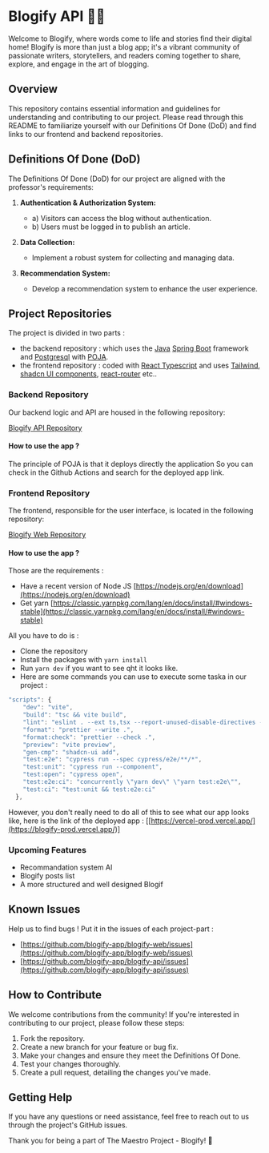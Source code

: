 # Blogify API 📑✨
Welcome to Blogify, where words come to life and stories find their digital home! Blogify is more than just a blog app; it's a vibrant community of passionate writers, storytellers, and readers coming together to share, explore, and engage in the art of blogging.

## Overview

This repository contains essential information and guidelines for understanding and contributing to our project. Please read through this README to familiarize yourself with our Definitions Of Done (DoD) and find links to our frontend and backend repositories.

## Definitions Of Done (DoD)

The Definitions Of Done (DoD) for our project are aligned with the professor's requirements:

1. **Authentication & Authorization System:**
   - a) Visitors can access the blog without authentication.
   - b) Users must be logged in to publish an article.

2. **Data Collection:**
   - Implement a robust system for collecting and managing data.

3. **Recommendation System:**
   - Develop a recommendation system to enhance the user experience.

## Project Repositories
The project is divided in two parts :
- the backend repository : which uses the [Java](https://phoenixnap.com/kb/install-java-windows) [Spring Boot](https://spring.io/projects/spring-boot/) framework and [Postgresql](https://www.postgresql.org/) with [POJA](https://github.com/hei-school/poja-cli).
- the frontend repository : coded with [React Typescript](https://www.typescriptlang.org/docs/handbook/react.html) and uses [Tailwind](https://tailwindui.com/), [shadcn UI components](https://ui.shadcn.com/), [react-router](https://reactrouter.com/en/main) etc..

### Backend Repository

Our backend logic and API are housed in the following repository:

[Blogify API Repository](https://github.com/blogify-app/blogify-api)
#### How to use the app ?
The principle of POJA is that it deploys directly the application So you can check in the Github Actions and search for the deployed app link.

### Frontend Repository

The frontend, responsible for the user interface, is located in the following repository:

[Blogify Web Repository](https://github.com/blogify-app/blogify-web)
#### How to use the app ?
Those are the requirements : 
- Have a recent version of Node JS [https://nodejs.org/en/download](https://nodejs.org/en/download)
- Get yarn [https://classic.yarnpkg.com/lang/en/docs/install/#windows-stable](https://classic.yarnpkg.com/lang/en/docs/install/#windows-stable)

All you have to do is :
- Clone the repository
- Install the packages with `yarn install`
- Run `yarn dev` if you want to see qht it looks like.
- Here are some commands you can use to execute some taska in our project :
```javascript
"scripts": {
    "dev": "vite",
    "build": "tsc && vite build",
    "lint": "eslint . --ext ts,tsx --report-unused-disable-directives --max-warnings 0",
    "format": "prettier --write .",
    "format:check": "prettier --check .",
    "preview": "vite preview",
    "gen-cmp": "shadcn-ui add",
    "test:e2e": "cypress run --spec cypress/e2e/**/*",
    "test:unit": "cypress run --component",
    "test:open": "cypress open",
    "test:e2e:ci": "concurrently \"yarn dev\" \"yarn test:e2e\"",
    "test:ci": "test:unit && test:e2e:ci"
  },
```

However, you don't really need to do all of this to see what our app looks like, here is the link of the deployed app : 
[[https://vercel-prod.vercel.app/](https://blogify-prod.vercel.app/)]

### Upcoming Features
- Recommandation system AI
- Blogify posts list
- A more structured and well designed Blogif
   
## Known Issues

Help us to find bugs !
Put it in the issues of each project-part :
- [https://github.com/blogify-app/blogify-web/issues](https://github.com/blogify-app/blogify-web/issues)
- [https://github.com/blogify-app/blogify-api/issues](https://github.com/blogify-app/blogify-api/issues)

## How to Contribute

We welcome contributions from the community! If you're interested in contributing to our project, please follow these steps:

1. Fork the repository.
2. Create a new branch for your feature or bug fix.
3. Make your changes and ensure they meet the Definitions Of Done.
4. Test your changes thoroughly.
5. Create a pull request, detailing the changes you've made.

## Getting Help

If you have any questions or need assistance, feel free to reach out to us through the project's GitHub issues.

Thank you for being a part of The Maestro Project - Blogify! 🚀
